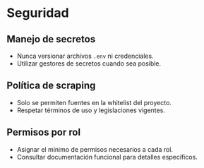 <!-- NG-HEADER: Nombre de archivo: SECURITY.md -->
<!-- NG-HEADER: Ubicación: docs/SECURITY.md -->
<!-- NG-HEADER: Descripción: Política de seguridad del proyecto -->
<!-- NG-HEADER: Lineamientos: Ver AGENTS.md -->

# Seguridad

## Manejo de secretos
- Nunca versionar archivos `.env` ni credenciales.
- Utilizar gestores de secretos cuando sea posible.

## Política de scraping
- Solo se permiten fuentes en la whitelist del proyecto.
- Respetar términos de uso y legislaciones vigentes.

## Permisos por rol
- Asignar el mínimo de permisos necesarios a cada rol.
- Consultar documentación funcional para detalles específicos.

